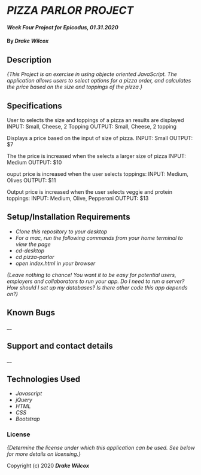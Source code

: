 # _PIZZA PARLOR PROJECT_

#### _Week Four Project for Epicodus, 01.31.2020_

#### By _**Drake Wilcox**_

## Description

_{This Project is an exercise in using objecte oriented JavaScript. The application allows users to select options for a pizza order, and calculates the price based on the size and toppings of the pizza.}_

## Specifications

User to selects the size and toppings of a pizza an results are displayed INPUT: Small, Cheese, 2 Topping OUTPUT: Small, Cheese, 2 topping

Displays a price based on the input of size of pizza. INPUT: Small OUTPUT: $7 

The the price is increased when the selects a larger size of pizza INPUT: Medium OUTPUT: $10

ouput price is increased when the user selects toppings: INPUT: Medium, Olives OUTPUT: $11

Output price is increased when the user selects veggie and protein toppings: INPUT: Medium, Olive, Pepperoni OUTPUT: $13




## Setup/Installation Requirements

* _Clone this repository to your desktop_
* _For a mac, run the following commands from your home terminal to view the page_
* _cd-desktop_
* _cd pizza-parlor_
* _open index.html in your browser_

_{Leave nothing to chance! You want it to be easy for potential users, employers and collaborators to run your app. Do I need to run a server? How should I set up my databases? Is there other code this app depends on?}_

## Known Bugs

__

## Support and contact details

__

## Technologies Used

* _Javascript_
* _jQuery_
* _HTML_
* _CSS_
* _Bootstrap_

### License

*{Determine the license under which this application can be used.  See below for more details on licensing.}*

Copyright (c) 2020 **_Drake Wilcox_**